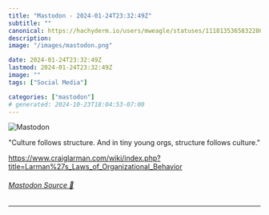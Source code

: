 ```yaml
---
title: "Mastodon - 2024-01-24T23:32:49Z"
subtitle: ""
canonical: https://hachyderm.io/users/mweagle/statuses/111813536583228651
description:
image: "/images/mastodon.png"

date: 2024-01-24T23:32:49Z
lastmod: 2024-01-24T23:32:49Z
image: ""
tags: ["Social Media"]

categories: ["mastodon"]
# generated: 2024-10-23T18:04:53-07:00
---
```

![Mastodon](/images/mastodon.png)

<p>&quot;Culture follows structure. And in tiny young orgs, structure follows culture.&quot;</p><p><a href="https://www.craiglarman.com/wiki/index.php?title=Larman%27s_Laws_of_Organizational_Behavior" target="_blank" rel="nofollow noopener noreferrer" translate="no"><span class="invisible">https://www.</span><span class="ellipsis">craiglarman.com/wiki/index.php</span><span class="invisible">?title=Larman%27s_Laws_of_Organizational_Behavior</span></a></p>


###### [Mastodon Source 🐘](https://hachyderm.io/@mweagle/111813536583228651)

___
